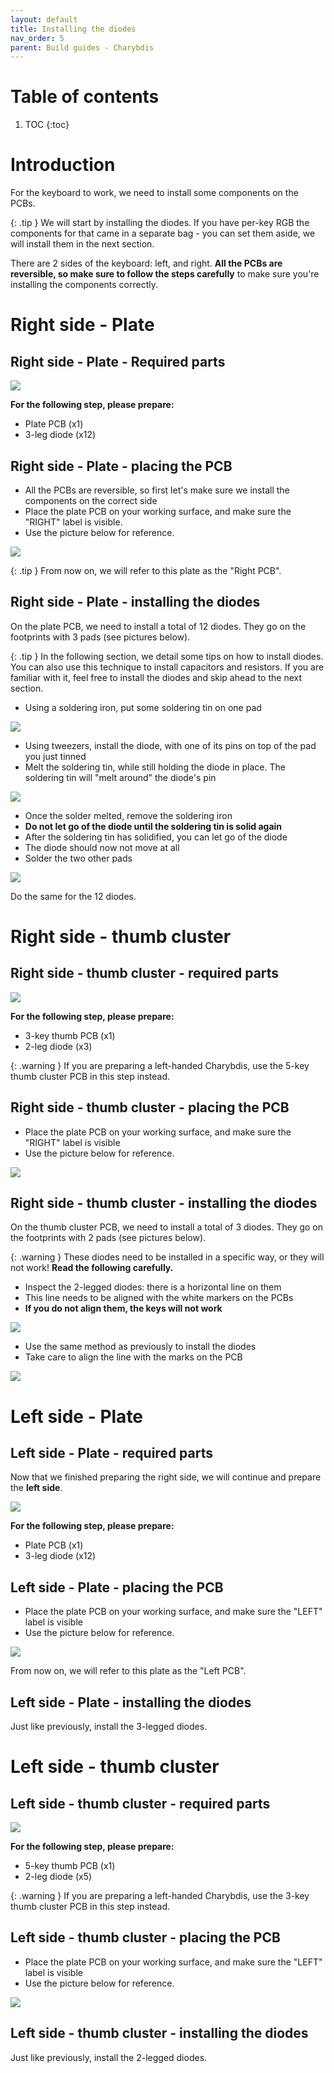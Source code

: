 ```yaml
---
layout: default
title: Installing the diodes
nav_order: 5
parent: Build guides - Charybdis
---
```


# Table of contents

1. TOC
{:toc}

# Introduction

For the keyboard to work, we need to install some components on the PCBs.

{: .tip }
We will start by installing the diodes. If you have per-key RGB the components for that came in a separate bag - you can set them aside, we will install them in the next section.

There are 2 sides of the keyboard: left, and right. **All the PCBs are reversible, so make sure to follow the steps carefully** to make sure you're installing the components correctly.


# Right side - Plate
## Right side - Plate - Required parts

![](../assets/pics/guides/charybdis/9.jpg)

**For the following step, please prepare:**

-   Plate PCB (x1)
-   3-leg diode (x12)

## Right side - Plate - placing the PCB

-   All the PCBs are reversible, so first let's make sure we install the components on the correct side
-   Place the plate PCB on your working surface, and make sure the "RIGHT" label is visible.
-   Use the picture below for reference.

![](../assets/pics/guides/charybdis/10.jpg)


{: .tip }
From now on, we will refer to this plate as the "Right PCB".

## Right side - Plate - installing the diodes

On the plate PCB, we need to install a total of 12 diodes. They go on the footprints with 3 pads (see pictures below).

{: .tip }
In the following section, we detail some tips on how to install diodes. You can also use this technique to install capacitors and resistors. If you are familiar with it, feel free to install the diodes and skip ahead to the next section. 

-   Using a soldering iron, put some soldering tin on one pad

![](../assets/pics/guides/charybdis/11.jpg)

-   Using tweezers, install the diode, with one of its pins on top of the pad you just tinned
-   Melt the soldering tin, while still holding the diode in place. The soldering tin will "melt around" the diode's pin

![](../assets/pics/guides/charybdis/12.jpg)

-   Once the solder melted, remove the soldering iron
-   **Do not let go of the diode until the soldering tin is solid again**
-   After the soldering tin has solidified, you can let go of the diode
-   The diode should now not move at all
-   Solder the two other pads

![](../assets/pics/guides/charybdis/13.jpg)

Do the same for the 12 diodes.

# Right side - thumb cluster
## Right side - thumb cluster - required parts

![](../assets/pics/guides/charybdis/14.jpg)

**For the following step, please prepare:**

-   3-key thumb PCB (x1)
-   2-leg diode (x3)

{: .warning }
If you are preparing a left-handed Charybdis, use the 5-key thumb cluster PCB in this step instead.

## Right side - thumb cluster - placing the PCB

-   Place the plate PCB on your working surface, and make sure the "RIGHT" label is visible
-   Use the picture below for reference.

![](../assets/pics/guides/charybdis/15.jpg)

## Right side - thumb cluster - installing the diodes

On the thumb cluster PCB, we need to install a total of 3 diodes. They go on the footprints with 2 pads (see pictures below).

{: .warning }
These diodes need to be installed in a specific way, or they will not work! **Read the following carefully.**

-   Inspect the 2-legged diodes: there is a horizontal line on them
-   This line needs to be aligned with the white markers on the PCBs
-   **If you do not align them, the keys will not work**

![](../assets/pics/guides/charybdis/16.jpg)

-   Use the same method as previously to install the diodes
-   Take care to align the line with the marks on the PCB

![](../assets/pics/guides/charybdis/17.jpg)

# Left side - Plate
## Left side - Plate - required parts

Now that we finished preparing the right side, we will continue and prepare the **left side**.

![](../assets/pics/guides/charybdis/18.jpg)

**For the following step, please prepare:**

-   Plate PCB (x1)
-   3-leg diode (x12)

## Left side - Plate - placing the PCB

-   Place the plate PCB on your working surface, and make sure the "LEFT" label is visible
-   Use the picture below for reference.

![](../assets/pics/guides/charybdis/19.jpg)

From now on, we will refer to this plate as the "Left PCB".

## Left side - Plate - installing the diodes

Just like previously, install the 3-legged diodes.

# Left side - thumb cluster
## Left side - thumb cluster - required parts

![](../assets/pics/guides/charybdis/20.jpg)

**For the following step, please prepare:**

-   5-key thumb PCB (x1)
-   2-leg diode (x5)

{: .warning }
If you are preparing a left-handed Charybdis, use the 3-key thumb cluster PCB in this step instead.

## Left side - thumb cluster - placing the PCB

-   Place the plate PCB on your working surface, and make sure the "LEFT" label is visible
-   Use the picture below for reference.

![](../assets/pics/guides/charybdis/21.jpg)

## Left side - thumb cluster - installing the diodes

Just like previously, install the 2-legged diodes.
